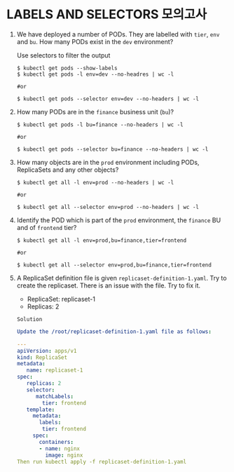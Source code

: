 # LABELS AND SELECTORS 모의고사



1. We have deployed a number of PODs. They are labelled with `tier`, `env` and `bu`. How many PODs exist in the `dev` environment?

   Use selectors to filter the output

   ```
   $ kubectl get pods --show-labels
   $ kubectl get pods -l env=dev --no-headres | wc -l
   
   #or 
   
   $ kubectl get pods --selector env=dev --no-headers | wc -l
   ```



2. How many PODs are in the `finance` business unit (`bu`)?

   ```
   $ kubectl get pods -l bu=finance --no-headers | wc -l
   
   #or 
   
   $ kubectl get pods --selector bu=finance --no-headers | wc -l
   ```



3. How many objects are in the `prod` environment including PODs, ReplicaSets and any other objects?

   ```
   $ kubectl get all -l env=prod --no-headers | wc -l
   
   #or 
   
   $ kubectl get all --selector env=prod --no-headers | wc -l
   ```

   

4. Identify the POD which is part of the `prod` environment, the `finance` BU and of `frontend` tier?

   ```
   $ kubectl get all -l env=prod,bu=finance,tier=frontend
   
   #or 
   
   $ kubectl get all --selector env=prod,bu=finance,tier=frontend
   ```



5. A ReplicaSet definition file is given `replicaset-definition-1.yaml`. Try to create the replicaset. There is an issue with the file. Try to fix it.

   - ReplicaSet: replicaset-1
   - Replicas: 2

   `Solution`

   ```yaml
   Update the /root/replicaset-definition-1.yaml file as follows:
   
   ---
   apiVersion: apps/v1
   kind: ReplicaSet
   metadata:
      name: replicaset-1
   spec:
      replicas: 2
      selector:
         matchLabels:
           tier: frontend
      template:
        metadata:
          labels:
           tier: frontend
        spec:
          containers:
          - name: nginx
            image: nginx 
   Then run kubectl apply -f replicaset-definition-1.yaml
   ```

   

   